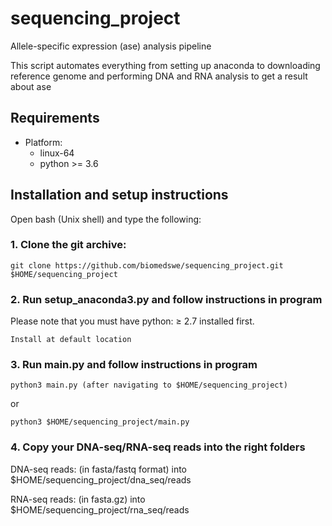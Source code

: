 # sequencing_project
Allele-specific expression (ase) analysis pipeline

This script automates everything from setting up anaconda to downloading reference genome and performing DNA and RNA analysis to get a result about ase

## Requirements
- Platform: 
    - linux-64
    - python >= 3.6
    
    
## Installation and setup instructions
Open bash (Unix shell) and type the following:

### 1. Clone the git archive:


```
git clone https://github.com/biomedswe/sequencing_project.git $HOME/sequencing_project
```

### 2. Run setup_anaconda3.py and follow instructions in program
Please note that you must have python: ≥ 2.7 installed first.
```
Install at default location
```

### 3. Run main.py and follow instructions in program
```
python3 main.py (after navigating to $HOME/sequencing_project)
```
or
```
python3 $HOME/sequencing_project/main.py
```

### 4. Copy your DNA-seq/RNA-seq reads into the right folders

DNA-seq reads: (in fasta/fastq format) into $HOME/sequencing_project/dna_seq/reads 

RNA-seq reads: (in fasta.gz) into $HOME/sequencing_project/rna_seq/reads
    
 
